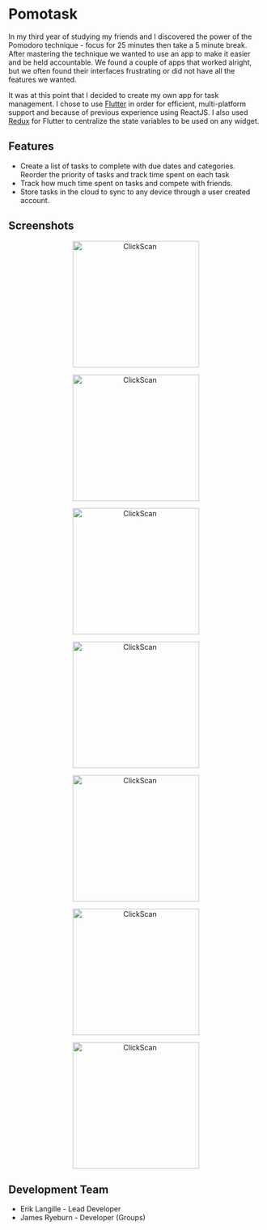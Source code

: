 # Pomotask

In my third year of studying my friends and I discovered the power of the Pomodoro technique - focus for 25 minutes then take a 5 minute break. After mastering the technique we wanted to use an app to make it easier and be held accountable. We found a couple of apps that worked alright, but we often found their interfaces frustrating or did not have all the features we wanted.

It was at this point that I decided to create my own app for task management. I chose to use [Flutter](https://flutter.dev) in order for efficient, multi-platform support and because of previous experience using ReactJS. I also used [Redux](https://blog.novoda.com/introduction-to-redux-in-flutter/)
 for Flutter to centralize the state variables to be used on any widget.

## Features

* Create a list of tasks to complete with due dates and categories. Reorder the priority of tasks and track time spent on each task
* Track how much time spent on tasks and compete with friends.
* Store tasks in the cloud to sync to any device through a user created account.

## Screenshots

<p align="center">
<img src="screenshots/pomo1.jpg" alt="ClickScan" width="250"/>
</p>
<p align="center">
<img src="screenshots/pomo2.jpg" alt="ClickScan" width="250"/>
</p>
<p align="center">
<img src="screenshots/pomo4.jpg" alt="ClickScan" width="250"/>
</p>
<p align="center">
<img src="screenshots/pomo5.jpg" alt="ClickScan" width="250"/>
</p>
<p align="center">
<img src="screenshots/pomo6.jpg" alt="ClickScan" width="250"/>
</p>
<p align="center">
<img src="screenshots/pomo7.jpg" alt="ClickScan" width="250"/>
</p>
<p align="center">
<img src="screenshots/pomo3.jpg" alt="ClickScan" width="250"/>
</p>

## Development Team

* Erik Langille - Lead Developer
* James Ryeburn - Developer (Groups)

